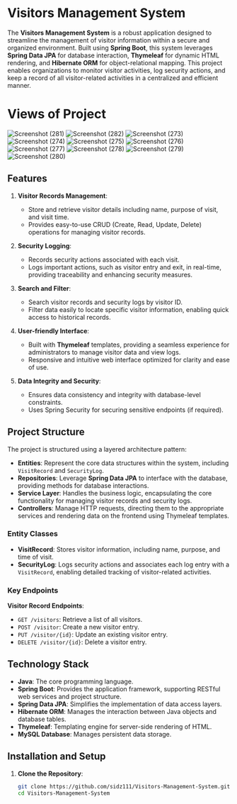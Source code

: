 # Visitors Management System

The **Visitors Management System** is a robust application designed to streamline the management of visitor information within a secure and organized environment. Built using **Spring Boot**, this system leverages **Spring Data JPA** for database interaction, **Thymeleaf** for dynamic HTML rendering, and **Hibernate ORM** for object-relational mapping. This project enables organizations to monitor visitor activities, log security actions, and keep a record of all visitor-related activities in a centralized and efficient manner.

# Views of Project
![Screenshot (281)](https://github.com/user-attachments/assets/10365de8-4eab-4f28-b56e-ca5a3ecc704e)
![Screenshot (282)](https://github.com/user-attachments/assets/08d86504-2d26-48e1-b4b9-33503b8a0554)
![Screenshot (273)](https://github.com/user-attachments/assets/330ea416-511e-4444-883b-b46653b9c244)
![Screenshot (274)](https://github.com/user-attachments/assets/428652a7-7bf5-48b5-939a-94895e180ca9)
![Screenshot (275)](https://github.com/user-attachments/assets/94e2d566-fbe9-4e10-8774-daf7db9840c5)
![Screenshot (276)](https://github.com/user-attachments/assets/913be92b-7b29-45f6-a200-d7b9d14c0a12)
![Screenshot (277)](https://github.com/user-attachments/assets/500f3afa-85af-44de-bffc-e32532d5953d)
![Screenshot (278)](https://github.com/user-attachments/assets/2a2160e3-11df-4479-b0dc-7ca55fd2cb93)
![Screenshot (279)](https://github.com/user-attachments/assets/3261e174-a36f-46e7-b2d9-6a69a4265234)
![Screenshot (280)](https://github.com/user-attachments/assets/5cdc1814-7cb9-4373-9d25-209ec492981a)



## Features

1. **Visitor Records Management**:
   - Store and retrieve visitor details including name, purpose of visit, and visit time.
   - Provides easy-to-use CRUD (Create, Read, Update, Delete) operations for managing visitor records.

2. **Security Logging**:
   - Records security actions associated with each visit.
   - Logs important actions, such as visitor entry and exit, in real-time, providing traceability and enhancing security measures.

3. **Search and Filter**:
   - Search visitor records and security logs by visitor ID.
   - Filter data easily to locate specific visitor information, enabling quick access to historical records.

4. **User-friendly Interface**:
   - Built with **Thymeleaf** templates, providing a seamless experience for administrators to manage visitor data and view logs.
   - Responsive and intuitive web interface optimized for clarity and ease of use.

5. **Data Integrity and Security**:
   - Ensures data consistency and integrity with database-level constraints.
   - Uses Spring Security for securing sensitive endpoints (if required).

## Project Structure

The project is structured using a layered architecture pattern:

- **Entities**: Represent the core data structures within the system, including `VisitRecord` and `SecurityLog`.
- **Repositories**: Leverage **Spring Data JPA** to interface with the database, providing methods for database interactions.
- **Service Layer**: Handles the business logic, encapsulating the core functionality for managing visitor records and security logs.
- **Controllers**: Manage HTTP requests, directing them to the appropriate services and rendering data on the frontend using Thymeleaf templates.

### Entity Classes

- **VisitRecord**: Stores visitor information, including name, purpose, and time of visit.
- **SecurityLog**: Logs security actions and associates each log entry with a `VisitRecord`, enabling detailed tracking of visitor-related activities.

### Key Endpoints

 **Visitor Record Endpoints**:
   - `GET /visitors`: Retrieve a list of all visitors.
   - `POST /visitor`: Create a new visitor entry.
   - `PUT /visitor/{id}`: Update an existing visitor entry.
   - `DELETE /visitor/{id}`: Delete a visitor entry.


## Technology Stack

- **Java**: The core programming language.
- **Spring Boot**: Provides the application framework, supporting RESTful web services and project structure.
- **Spring Data JPA**: Simplifies the implementation of data access layers.
- **Hibernate ORM**: Manages the interaction between Java objects and database tables.
- **Thymeleaf**: Templating engine for server-side rendering of HTML.
- **MySQL Database**: Manages persistent data storage.

## Installation and Setup

1. **Clone the Repository**:
   ```bash
   git clone https://github.com/sidz111/Visitors-Management-System.git
   cd Visitors-Management-System
   ```
